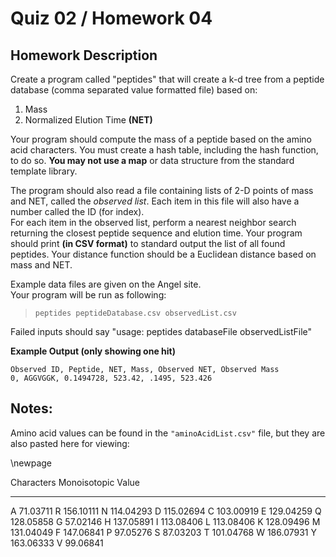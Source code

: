 # Quiz 02 / Homework 04

## Homework Description

Create a program called "peptides" that will create a k-d tree from a peptide database (comma separated value formatted file) based on:  

1. Mass
2. Normalized Elution Time **(NET)**  

Your program should compute the mass of a peptide based on the amino acid
characters. You must create a hash table, including the hash function, to do
so. **You may not use a map** or data structure from the standard template
library.

The program should also read a file containing lists of 2-D points of mass and NET, called the *observed list*. Each item in this file will also have a number called the ID (for index).  
For each item in the observed list, perform a nearest neighbor search returning the closest peptide sequence and elution time. Your program should print **(in CSV format)** to standard output the list of all found peptides. Your distance function should be a Euclidean distance based on mass and NET.

Example data files are given on the Angel site.  
Your program will be run as following:

>     peptides peptideDatabase.csv observedList.csv

Failed inputs should say "usage: peptides databaseFile observedListFile"


**Example Output (only showing one hit)**

    Observed ID, Peptide, NET, Mass, Observed NET, Observed Mass
    0, AGGVGGK, 0.1494728, 523.42, .1495, 523.426



## Notes:

Amino acid values can be found in the `"aminoAcidList.csv"` file, but they are also pasted here for viewing:

\newpage

Characters   Monoisotopic Value
----------   ------------------
 A           71.03711
 R           156.10111
 N           114.04293
 D           115.02694
 C           103.00919
 E           129.04259
 Q           128.05858
 G           57.02146
 H           137.05891
 I           113.08406
 L           113.08406
 K           128.09496
 M           131.04049
 F           147.06841
 P           97.05276
 S           87.03203
 T           101.04768
 W           186.07931
 Y           163.06333
 V           99.06841 


